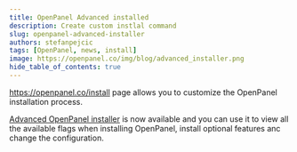 ```yaml
---
title: OpenPanel Advanced installed
description: Create custom instlal command
slug: openpanel-advanced-installer
authors: stefanpejcic
tags: [OpenPanel, news, install]
image: https://openpanel.co/img/blog/advanced_installer.png
hide_table_of_contents: true
---
```


https://openpanel.co/install page allows you to customize the OpenPanel installation process.

<!--truncate-->

[Advanced OpenPanel installer](https://openpanel.co/install) is now available and you can use it to view all the available flags when installing OpenPanel, install optional features anc change the configuration.


